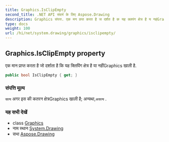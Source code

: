 ```yaml
---
title: Graphics.IsClipEmpty
second_title: .NET API संदर्भ के लिए Aspose.Drawing
description: Graphics संपत्त. एक मन प्रप्त करत है ज दर्शत है क यह क्लपंग क्षेत्र है य नहंGraphics खल है.
type: docs
weight: 100
url: /hi/net/system.drawing/graphics/isclipempty/
---
```

## Graphics.IsClipEmpty property

एक मान प्राप्त करता है जो दर्शाता है कि यह क्लिपिंग क्षेत्र है या नहींGraphics खाली है.

```csharp
public bool IsClipEmpty { get; }
```

### संपत्ति मूल्य

`सत्य` अगर इस की कतरन क्षेत्रGraphics खाली है; अन्यथा,`असत्य` .

### यह सभी देखें

* class [Graphics](../)
* नाम स्थान [System.Drawing](../../graphics/)
* सभा [Aspose.Drawing](../../../)



